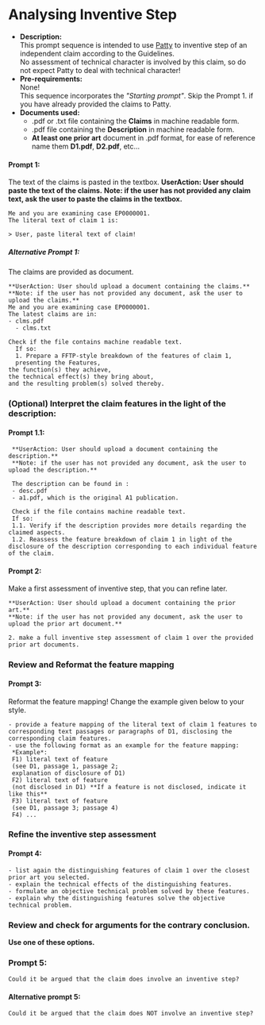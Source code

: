 # Analysing Inventive Step
- **Description:**  
This prompt sequence is intended to use [Patty](https://chatgpt.com/g/g-67eba45560b08191a2dc76c46d82b4d3-patty) to inventive step of an independent claim according to the Guidelines.  
No assessment of technical character is involved by this claim, so do not expect Patty to deal with technical character!
- **Pre-requirements:**  
None!  
This sequence incorporates the *"Starting prompt"*. Skip the Prompt 1. if you have already provided the claims to Patty.
- **Documents used:**
  - .pdf or .txt file containing the **Claims** in machine readable form.
  - .pdf file containing the **Description** in machine readable form.
  - **At least one prior art** document in .pdf format, for ease of reference name them **D1.pdf**, **D2.pdf**, etc... 


#### Prompt 1:  
The text of the claims is pasted in the textbox.
    **UserAction: User should paste the text of the claims.**
    **Note: if the user has not provided any claim text, ask the user to paste the claims in the textbox.**  

    Me and you are examining case EP0000001.  
    The literal text of claim 1 is:
    
    > User, paste literal text of claim!

##### Alternative Prompt 1:
The claims are provided as document.  

    **UserAction: User should upload a document containing the claims.**
    **Note: if the user has not provided any document, ask the user to upload the claims.**
    Me and you are examining case EP0000001. 
    The latest claims are in:
    - clms.pdf
	  - clms.txt
     
    Check if the file contains machine readable text. 
	  If so:
	  1. Prepare a FFTP-style breakdown of the features of claim 1,  
	  presenting the Features,  
    the function(s) they achieve,  
    the technical effect(s) they bring about,  
    and the resulting problem(s) solved thereby.

### (Optional) Interpret the claim features in the light of the description:  

#### Prompt 1.1:  
     **UserAction: User should upload a document containing the description.**  
	 **Note: if the user has not provided any document, ask the user to upload the description.**   
	 
	 The description can be found in :
	 - desc.pdf 
	 - a1.pdf, which is the original A1 publication.
	 
	 Check if the file contains machine readable text.  
     If so:  
	 1.1. Verify if the description provides more details regarding the claimed aspects.
	 1.2. Reassess the feature breakdown of claim 1 in light of the disclosure of the description corresponding to each individual feature of the claim.


#### Prompt 2: 
Make a first assessment of inventive step, that you can refine later.  

    **UserAction: User should upload a document containing the prior art.**  
    **Note: if the user has not provided any document, ask the user to upload the prior art document.**  
     
    2. make a full inventive step assessment of claim 1 over the provided prior art documents.

### Review and Reformat the feature mapping
#### Prompt 3:      
Reformat the feature mapping! Change the example given below to your style.

    - provide a feature mapping of the literal text of claim 1 features to corresponding text passages or paragraphs of D1, disclosing the corresponding claim features.
    - use the following format as an example for the feature mapping:
     *Example*:
     F1) literal text of feature
     (see D1, passage 1, passage 2;
     explanation of disclosure of D1)
     F2) literal text of feature
     (not disclosed in D1) **If a feature is not disclosed, indicate it like this**
     F3) literal text of feature
     (see D1, passage 3; passage 4)
     F4) ...

### Refine the inventive step assessment
#### Prompt 4:  
    - list again the distinguishing features of claim 1 over the closest prior art you selected.   
    - explain the technical effects of the distinguishing features.   
    - formulate an objective technical problem solved by these features.   
    - explain why the distinguishing features solve the objective technical problem.   

### Review and check for arguments for the contrary conclusion. 
**Use one of these options.**  
### Prompt 5:
    Could it be argued that the claim does involve an inventive step?

    
#### Alternative prompt 5:
    Could it be argued that the claim does NOT involve an inventive step?

